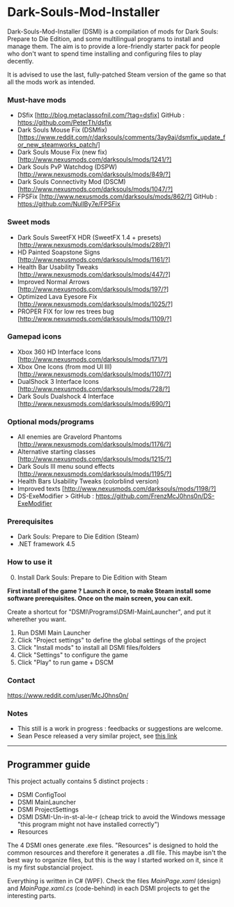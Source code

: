 # Dark-Souls-Mod-Installer
Dark-Souls-Mod-Installer (DSMI) is a compilation of mods for Dark Souls: Prepare to Die Edition, and some multilingual programs to install and manage them. The aim is to provide a lore-friendly starter pack for people who don't want to spend time installing and configuring files to play decently.

It is advised to use the last, fully-patched Steam version of the game so that all the mods work as intended.

### Must-have mods
- DSfix [http://blog.metaclassofnil.com/?tag=dsfix] GitHub : https://github.com/PeterTh/dsfix
- Dark Souls Mouse Fix (DSMfix) [https://www.reddit.com/r/darksouls/comments/3ay9aj/dsmfix_update_for_new_steamworks_patch/]
- Dark Souls Mouse Fix (new fix) [http://www.nexusmods.com/darksouls/mods/1241/?]
- Dark Souls PvP Watchdog (DSPW) [http://www.nexusmods.com/darksouls/mods/849/?]
- Dark Souls Connectivity Mod (DSCM) [http://www.nexusmods.com/darksouls/mods/1047/?]
- FPSFix [http://www.nexusmods.com/darksouls/mods/862/?] GitHub : https://github.com/NullBy7e/FPSFix

### Sweet mods
- Dark Souls SweetFX HDR (SweetFX 1.4 + presets) [http://www.nexusmods.com/darksouls/mods/289/?]
- HD Painted Soapstone Signs [http://www.nexusmods.com/darksouls/mods/1161/?]
- Health Bar Usability Tweaks [http://www.nexusmods.com/darksouls/mods/447/?]
- Improved Normal Arrows [http://www.nexusmods.com/darksouls/mods/197/?]
- Optimized Lava Eyesore Fix [http://www.nexusmods.com/darksouls/mods/1025/?]
- PROPER FIX for low res trees bug [http://www.nexusmods.com/darksouls/mods/1109/?]

### Gamepad icons
- Xbox 360 HD Interface Icons [http://www.nexusmods.com/darksouls/mods/171/?]
- Xbox One Icons (from mod UI III) [http://www.nexusmods.com/darksouls/mods/1107/?]
- DualShock 3 Interface Icons [http://www.nexusmods.com/darksouls/mods/728/?]
- Dark Souls Dualshock 4 Interface [http://www.nexusmods.com/darksouls/mods/690/?]

### Optional mods/programs
- All enemies are Gravelord Phantoms [http://www.nexusmods.com/darksouls/mods/1176/?]
- Alternative starting classes [http://www.nexusmods.com/darksouls/mods/1215/?]
- Dark Souls III menu sound effects [http://www.nexusmods.com/darksouls/mods/1195/?]
- Health Bars Usability Tweaks (colorblind version)
- Improved texts [http://www.nexusmods.com/darksouls/mods/1198/?]
- DS-ExeModifier > GitHub : https://github.com/FrenzMcJ0hns0n/DS-ExeModifier


### Prerequisites
- Dark Souls: Prepare to Die Edition (Steam)
- .NET framework 4.5


### How to use it
0) Install Dark Souls: Prepare to Die Edition with Steam
   
**First install of the game ?
Launch it once, to make Steam install some software prerequisites. Once on the main screen, you can exit.**

Create a shortcut for "DSMI\Programs\DSMI-MainLauncher", and put it wherether you want.

1) Run DSMI Main Launcher
2) Click "Project settings" to define the global settings of the project
3) Click "Install mods" to install all DSMI files/folders
4) Click "Settings" to configure the game
5) Click "Play" to run game + DSCM


### Contact
https://www.reddit.com/user/McJ0hns0n/


### Notes
- This still is a work in progress : feedbacks or suggestions are welcome.
- Sean Pesce released a very similar project, see [this link](https://www.reddit.com/r/DarkSoulsMods/comments/64gevf/release_das1_dark_souls_configuration_utility/)

---------------------------------------------------------------------------------------------------------------------------------------

## Programmer guide

This project actually contains 5 distinct projects : 
- DSMI ConfigTool
- DSMI MainLauncher
- DSMI ProjectSettings
- DSMI DSMI-Un-in-st-al-le-r (cheap trick to avoid the Windows message "this program might not have installed correctly")
- Resources

The 4 DSMI ones generate .exe files. "Resources" is designed to hold the common resources and therefore it generates a .dll file. This maybe isn't the best way to organize files, but this is the way I started worked on it, since it is my first substancial project. 

Everything is written in C# (WPF). Check the files *MainPage.xaml* (design) and *MainPage.xaml.cs* (code-behind) in each DSMI projects to get the interesting parts.

